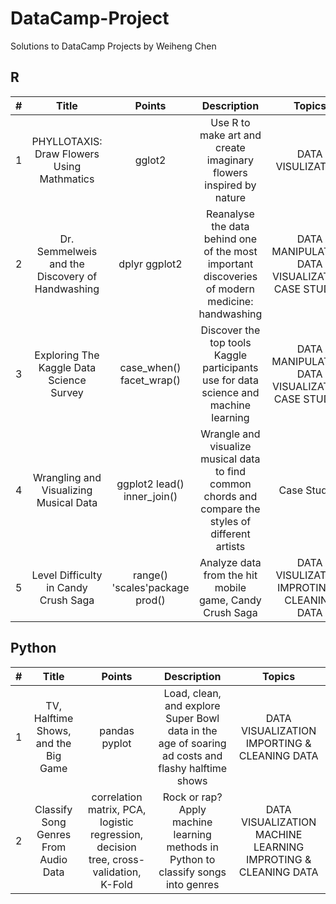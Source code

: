 # DataCamp-Project
Solutions to DataCamp Projects by Weiheng Chen<br/>
## R<br/>
|  #   | Title  |Points|Description|Topics|
| :----:  | :----:  | :----:  | :----:  |:----:|
| 1 | PHYLLOTAXIS: Draw Flowers Using Mathmatics |gglot2|Use R to make art and create imaginary flowers inspired by nature|DATA VISULIZATION|
| 2 | Dr. Semmelweis and the Discovery of Handwashing |dplyr ggplot2|Reanalyse the data behind one of the most important discoveries of modern medicine: handwashing|DATA MANIPULATION DATA VISUALIZATION CASE STUDIES|
| 3 | Exploring The Kaggle Data Science Survey |case_when() facet_wrap()|Discover the top tools Kaggle participants use for data science and machine learning|DATA MANIPULATION DATA VISUALIZATION CASE STUDIES|
| 4 | Wrangling and Visualizing Musical Data | ggplot2 lead() inner_join() |Wrangle and visualize musical data to find common chords and compare the styles of different artists|Case Studies|
| 5 | Level Difficulty in Candy Crush Saga | range() 'scales'package prod() | Analyze data from the hit mobile game, Candy Crush Saga|DATA VISULIZATION IMPROTING & CLEANING DATA|   
## Python<br/>
|#|Title|Points|Description|Topics|
| :----:  | :----:  | :----:  | :----:  |:----:|
|1| TV, Halftime Shows, and the Big Game|pandas pyplot|Load, clean, and explore Super Bowl data in the age of soaring ad costs and flashy halftime shows|DATA VISUALIZATION IMPORTING & CLEANING DATA|
|2| Classify Song Genres From Audio Data|correlation matrix, PCA, logistic regression, decision tree, cross-validation, K-Fold|Rock or rap? Apply machine learning methods in Python to classify songs into genres|DATA VISUALIZATION MACHINE LEARNING IMPROTING & CLEANING DATA|

